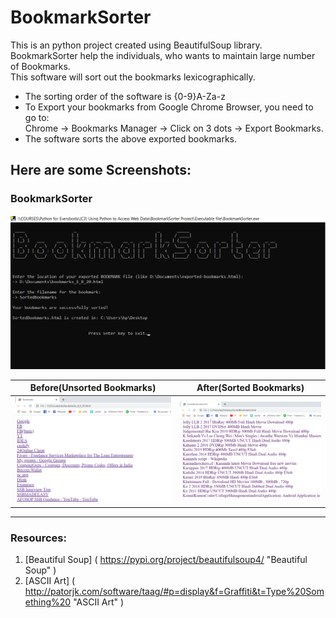# BookmarkSorter
This is an python project created using BeautifulSoup library.<br/>
BookmarkSorter help the individuals, who wants to maintain large number of Bookmarks.<br/>
This software will sort out the bookmarks lexicographically.

* The sorting order of the software is {0-9}A-Za-z<br/>
* To Export your bookmarks from Google Chrome Browser, you need to go to:<br/>
  Chrome -> Bookmarks Manager -> Click on 3 dots -> Export Bookmarks.<br/>
* The software sorts the above exported bookmarks.

## Here are some Screenshots:
### BookmarkSorter
![BookmarkSorter](/Screenshots/BookmarkSorter.png)


|Before(Unsorted Bookmarks) | After(Sorted Bookmarks) |
| --- | --- |
| ![UnsortedBookmarks](/Screenshots/UnsortedBookmarks.png) | ![SortedBookmarks](/Screenshots/SortedBookmarks.png) |

---

### Resources:
1. [Beautiful Soup] ( https://pypi.org/project/beautifulsoup4/ "Beautiful Soup" )
2. [ASCII Art] ( http://patorjk.com/software/taag/#p=display&f=Graffiti&t=Type%20Something%20 "ASCII Art" )

